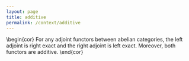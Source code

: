 ```yaml
---
layout: page
title: additive
permalink: /context/additive
---
```

\begin{cor} For any adjoint functors between abelian categories, the left adjoint is right exact and the right adjoint is left exact. Moreover, both functors are additive.
\end{cor}
